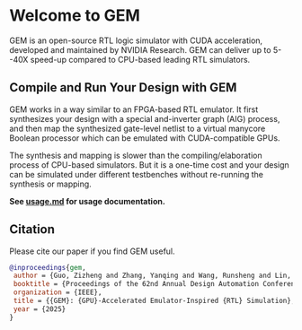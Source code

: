 # Welcome to GEM
GEM is an open-source RTL logic simulator with CUDA acceleration, developed and maintained by NVIDIA Research.
GEM can deliver up to 5--40X speed-up compared to CPU-based leading RTL simulators.

## Compile and Run Your Design with GEM
GEM works in a way similar to an FPGA-based RTL emulator.
It first synthesizes your design with a special and-inverter graph (AIG) process, and then map the synthesized gate-level netlist to a virtual manycore Boolean processor which can be emulated with CUDA-compatible GPUs.

The synthesis and mapping is slower than the compiling/elaboration process of CPU-based simulators. But it is a one-time cost and your design can be simulated under different testbenches without re-running the synthesis or mapping.

**See [usage.md](./usage.md) for usage documentation.**

## Citation
Please cite our paper if you find GEM useful.

``` bibtex
@inproceedings{gem,
 author = {Guo, Zizheng and Zhang, Yanqing and Wang, Runsheng and Lin, Yibo and Ren, Haoxing},
 booktitle = {Proceedings of the 62nd Annual Design Automation Conference 2025},
 organization = {IEEE},
 title = {{GEM}: {GPU}-Accelerated Emulator-Inspired {RTL} Simulation},
 year = {2025}
}
```
